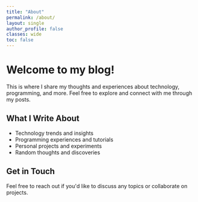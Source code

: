 ```yaml
---
title: "About"
permalink: /about/
layout: single
author_profile: false
classes: wide
toc: false
---
```


# Welcome to my blog!

This is where I share my thoughts and experiences about technology, programming, and more. Feel free to explore and connect with me through my posts.

## What I Write About

- Technology trends and insights
- Programming experiences and tutorials
- Personal projects and experiments
- Random thoughts and discoveries

## Get in Touch

Feel free to reach out if you'd like to discuss any topics or collaborate on projects.
